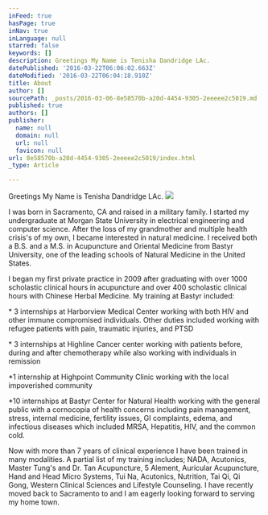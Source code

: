 ```yaml
---
inFeed: true
hasPage: true
inNav: true
inLanguage: null
starred: false
keywords: []
description: Greetings My Name is Tenisha Dandridge LAc.
datePublished: '2016-03-22T06:06:02.663Z'
dateModified: '2016-03-22T06:04:18.910Z'
title: About
author: []
sourcePath: _posts/2016-03-06-8e58570b-a20d-4454-9305-2eeeee2c5019.md
published: true
authors: []
publisher:
  name: null
  domain: null
  url: null
  favicon: null
url: 8e58570b-a20d-4454-9305-2eeeee2c5019/index.html
_type: Article

---
```

Greetings My Name is Tenisha Dandridge LAc.
![](https://s3-us-west-2.amazonaws.com/the-grid-img/p/65bc38ad4c571a15291e0b6c1304be9de8f8e5ec.jpg)

I was born in Sacramento, CA and raised in a military family.  I started my undergraduate at Morgan State University in electrical engineering and computer
science. After the loss of my grandmother and multiple health crisis's of my own, I became
interested in natural medicine. I received both a B.S. and a M.S. in Acupuncture and Oriental Medicine from Bastyr
University, one of the leading schools of Natural Medicine in the
United States. 

I began my first private practice in 2009 after graduating with over 1000 scholastic clinical hours in acupuncture and over 400 scholastic clinical hours with Chinese Herbal Medicine. My training at Bastyr included:

\* 3
internships at Harborview Medical Center working
with both HIV and other immune compromised individuals.  Other duties included working with refugee patients with pain, traumatic injuries, and PTSD 

\* 3
internships at Highline Cancer center working with patients before, during and
after chemotherapy while also working with individuals in remission

\*1
internship at Highpoint Community Clinic working with the local impoverished community

\*10
internships at Bastyr Center for Natural Health working with the general public with a cornocopia of health
concerns including pain management, stress, internal
medicine, fertility issues, GI complaints, edema,
and infectious diseases which included MRSA, Hepatitis,
HIV, and the common cold. 

Now with more than 7 years of clinical experience I have been trained in many modalities. A partial list of my training includes; NADA,  Acutonics, Master Tung's and Dr. Tan Acupuncture, 5 Alement, Auricular Acupuncture, Hand and Head Micro Systems, Tui Na, Acutonics, Nutrition, Tai Qi, Qi Gong, Western Clinical Sciences and Lifestyle Counseling. I have recently moved back to Sacramento to and I am eagerly looking forward to serving my home town.